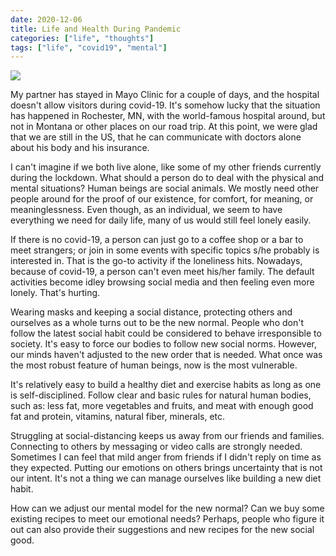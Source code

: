 ```yaml
---
date: 2020-12-06
title: Life and Health During Pandemic
categories: ["life", "thoughts"]
tags: ["life", "covid19", "mental"]
---
```


![](/graphic-assets/mayoclinic.jpg)

My partner has stayed in Mayo Clinic for a couple of days, and the hospital
doesn't allow visitors during covid-19.
It's somehow lucky that the situation has happened in Rochester, MN,
with the world-famous hospital around, but not in Montana or other
places on our road trip.
At this point, we were glad that we are still in the US, that he can
communicate with doctors alone about his body and his insurance.

I can't imagine if we both live alone, like some of my other friends
currently during the lockdown. What should a person do to deal with
the physical and mental situations?
Human beings are social animals. We mostly need other people around
for the proof of our existence, for comfort, for meaning, or meaninglessness.
Even though, as an individual, we seem to have everything we need for daily life,
many of us would still feel lonely easily.

If there is no covid-19, a person can just go to a coffee shop or a bar
to meet strangers; or join in some events with specific topics s/he probably
is interested in.
That is the go-to activity if the loneliness hits.
Nowadays, because of covid-19, a person can't even meet his/her family.
The default activities become idley browsing social media and then
feeling even more lonely.
That's hurting.

Wearing masks and keeping a social distance,
protecting others and ourselves as a whole turns out to be the new normal.
People who don't follow the latest social habit could be
considered to behave irresponsible to society.
It's easy to force our bodies to follow new social norms.
However, our minds haven't adjusted to the new order that is needed.
What once was the most robust feature of human beings,
now is the most vulnerable.

It's relatively easy to build a healthy diet and exercise habits
as long as one is self-disciplined.
Follow clear and basic rules for natural human bodies,
such as: less fat, more vegetables and fruits, and meat with
enough good fat and protein, vitamins, natural fiber,
minerals, etc.

Struggling at social-distancing keeps us away from our friends and families.
Connecting to others by messaging or video calls are strongly needed.
Sometimes I can feel that mild anger from friends if
I didn't reply on time as they expected.
Putting our emotions on others brings uncertainty that is not our intent.
It's not a thing we can manage ourselves like building a new diet habit.

How can we adjust our mental model for the new normal?
Can we buy some existing recipes to meet our emotional needs?
Perhaps, people who figure it out can also provide their suggestions
and new recipes for the new social good.
